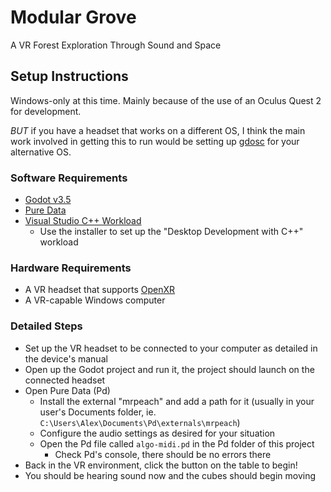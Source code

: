 # Modular Grove
A VR Forest Exploration Through Sound and Space

## Setup Instructions
Windows-only at this time. Mainly because of the use of an Oculus Quest 2 for development.

*BUT* if you have a headset that works on a different OS, I think the main work involved 
in getting this to run would be setting up [gdosc](https://gitlab.com/frankiezafe/gdosc)
for your alternative OS.

### Software Requirements
- [Godot v3.5](https://godotengine.org/download/3.x/windows/)
- [Pure Data](https://puredata.info/downloads/pure-data)
- [Visual Studio C++ Workload](https://visualstudio.microsoft.com/vs/community/)
  - Use the installer to set up the "Desktop Development with C++" workload

### Hardware Requirements
- A VR headset that supports [OpenXR](https://www.khronos.org/OpenXR/)
- A VR-capable Windows computer

### Detailed Steps
- Set up the VR headset to be connected to your computer as detailed in the device's manual
- Open up the Godot project and run it, the project should launch on the connected headset
- Open Pure Data (Pd)
  - Install the external "mrpeach" and add a path for it (usually in your user's Documents folder, 
  ie. `C:\Users\Alex\Documents\Pd\externals\mrpeach`)
  - Configure the audio settings as desired for your situation
  - Open the Pd file called `algo-midi.pd` in the Pd folder of this project
    - Check Pd's console, there should be no errors there
- Back in the VR environment, click the button on the table to begin!
- You should be hearing sound now and the cubes should begin moving
